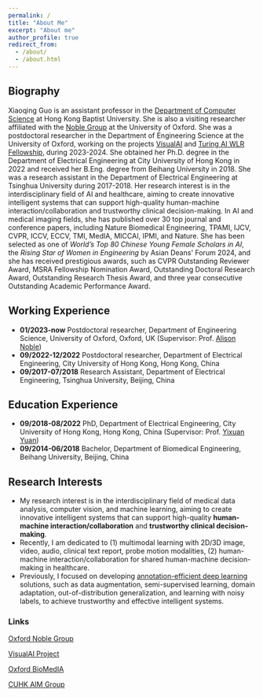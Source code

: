 ```yaml
---
permalink: /
title: "About Me"
excerpt: "About me"
author_profile: true
redirect_from: 
  - /about/
  - /about.html
---
```


<!-- 
![#c5f015](https://via.placeholder.com/15/c5f015/000000?text=+) 
--> 

## Biography
Xiaoqing Guo is an assistant professor in the <a href="https://www.comp.hkbu.edu.hk/v1/" target="_blank">Department of Computer Science<a/> at Hong Kong Baptist University. She is also a visiting researcher affiliated with the <a href="https://eng.ox.ac.uk/biomedical-image-analysis/noble-group/" target="_blank">Noble Group</a> at the University of Oxford. She was a postdoctoral researcher in the Department of Engineering Science at the University of Oxford, working on the projects <a href="https://www.robots.ox.ac.uk/~vgg/projects/visualai/" target="_blank">VisualAI</a> and <a href="https://eng.ox.ac.uk/biomedical-image-analysis/noble-group/turing-ai-world-leading-research-fellowship-human-ai-collaboration/" target="_blank">Turing AI WLR Fellowship</a>, during 2023-2024. She obtained her Ph.D. degree in the Department of Electrical Engineering at City University of Hong Kong in 2022 and received her B.Eng. degree from Beihang University in 2018. She was a research assistant in the Department of Electrical Engineering at Tsinghua University during 2017-2018. Her research interest is in the interdisciplinary field of AI and healthcare, aiming to create innovative intelligent systems that can support high-quality human-machine interaction/collaboration and trustworthy clinical decision-making. In AI and medical imaging fields, she has published over 30 top journal and conference papers, including Nature Biomedical Engineering, TPAMI, IJCV, CVPR, ICCV, ECCV, TMI, MedIA, MICCAI, IPMI, and Nature. She has been selected as one of *World’s Top 80 Chinese Young Female Scholars in AI*, the *Rising Star of Women in Engineering* by Asian Deans' Forum 2024, and she has received prestigious awards, such as CVPR Outstanding Reviewer Award, MSRA Fellowship Nomination Award, Outstanding Doctoral Research Award, Outstanding Research Thesis Award, and three year consecutive Outstanding Academic Performance Award. 

## Working Experience
* **01/2023-now** Postdoctoral researcher, Department of Engineering Science, University of Oxford, Oxford, UK (Supervisor: Prof. <a href="https://ibme.ox.ac.uk/people/alison-noble/" target="_blank">Alison Noble</a>)
* **09/2022-12/2022** Postdoctoral researcher, Department of Electrical Engineering, City University of Hong Kong, Hong Kong, China 
* **09/2017-07/2018** Research Assistant, Department of Electrical Engineering, Tsinghua University, Beijing, China

## Education Experience
* **09/2018-08/2022** PhD, Department of Electrical Engineering, City University of Hong Kong, Hong Kong, China (Supervisor: Prof. <a href="http://www.ee.cuhk.edu.hk/~yxyuan/people/people.htm" target="_blank">Yixuan Yuan</a>)
* **09/2014-06/2018** Bachelor, Department of Biomedical Engineering, Beihang University, Beijing, China


## Research Interests
* My research interest is in the interdisciplinary field of medical data analysis, computer vision, and machine learning, aiming to create innovative intelligent systems that can support high-quality **human-machine interaction/collaboration** and **trustworthy clinical decision-making**. 
* Recently, I am dedicated to (1) multimodal learning with 2D/3D image, video, audio, clinical text report, probe motion modalities, (2) human-machine interaction/collaboration for shared human-machine decision-making in healthcare. 
* Previously, I focused on developing <a href="https://guo-xiaoqing.github.io/research/" target="_blank">annotation-efficient deep learning</a> solutions, such as data augmentation, semi-supervised learning, domain adaptation, out-of-distribution generalization, and learning with noisy labels, to achieve trustworthy and effective intelligent systems. 

<!-- ![Words](https://github.com/Guo-Xiaoqing/Guo-Xiaoqing.github.io/raw/master/images/Word_Art.png)--> 

### Links
<a href="https://eng.ox.ac.uk/biomedical-image-analysis/noble-group/" target="_blank">Oxford Noble Group</a>

<a href="https://www.robots.ox.ac.uk/~vgg/projects/visualai/" target="_blank">VisualAI Project</a>

<a href="https://eng.ox.ac.uk/biomedical-image-analysis/" target="_blank">Oxford BioMedIA</a>

<a href="https://www.ee.cuhk.edu.hk/~yxyuan/" target="_blank">CUHK AIM Group</a>
